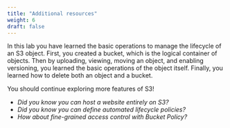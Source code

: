 ```yaml
---
title: "Additional resources"
weight: 6
draft: false
---
```


In this lab you have learned the basic operations to manage the
lifecycle of an S3 object. First, you created a bucket, which is the
logical container of objects. Then by uploading, viewing, moving an
object, and enabling versioning, you learned the basic operations of the
object itself. Finally, you learned how to delete both an object and a
bucket.

You should continue exploring more features of S3!

-   *Did you know you can host a website entirely on S3?*
-   *Did you know you can define automated lifecycle policies?*
-   *How about fine-grained access control with Bucket Policy?*


